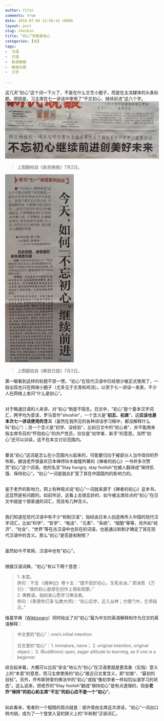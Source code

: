 ```yaml
---
author: YiYin
comments: true
date: 2016-07-04 12:58:42 +0800
layout: post
slug: shoshin
title: “初心”究竟是啥心
categories: [读]
tags:
-  汉语
-  日语
-  新民晚报
-  解放日报
-  汉字

---
```


<div class="readreview">
这几天“初心”这个词一下火了，不是在什么文艺小圈子，而是在主流媒体的头条标题。原因是，习主席在七一讲话中使用了“不忘初心、继续前进”这八个字。
</div>

<img src="/public/images/newspaper/chuxin1.jpg" alt="">
<blockquote>上图翻拍自《新民晚报》7月2日。</blockquote>

<img src="/public/images/newspaper/chuxin2.jpg" alt="">
<blockquote>上图翻拍自《解放日报》7月2日。</blockquote>

<div class="readreview">
第一眼看到这样的标题不禁一愣。“初心”在现代汉语中已经很少被正式使用了，一般出现也只在网络小圈子（尤多见于文青和鸡汤）。以至于七一讲话一发表，不少人在网络上发问“什么是初心”。<br><br>

对于略通日语的人来讲，对“初心”倒是不陌生。日文中，“初心”是个基本汉字词汇，两字均为音读，罗马音作“shoshin”，一个含义是“<b>初志、初衷</b>”，这<b>应该也是本次七一讲话使用的含义</b>（虽然在我所见的各种讲话学习稿中，都没解释什么叫“初心”）；另一个含义是“初学、没经验”，比如日文中的“初心者”，并不能用来指主席号召的“怀抱初心”的共产党员，仅仅是“初学者、新手”的意思。当然“初心”还可以训读，这不在本文讨论范围内。<br><br>

要说“初心”这词是怎么在小范围内火起来的，可能要归功于被部分人当作信仰的乔布斯。据说老乔很喜欢日本禅师铃木俊隆所著的《禅者的初心》一书并多次赞赏“初心”这个词语。他的名言“Stay hungry, stay foolish”也被人翻译成“保持饥饿、保持初心”。“初心”一词是就此扩宽了其在中国国内的影响力的。<br><br>

鉴于老乔的影响力，网上有种观点说“初心”一词就来源于《禅者的初心》这本书。这显然是有问题的。如前所述，这看上去很玄妙的、如今被主席钦点的“初心”在日文中就是个很普通的词汇，而且有几种含义。<br><br>

我们知道在现代汉语中有不少“和制汉语”，指经由日本人创造再传入中国的现代汉字词汇，比如“科学”、“哲学”、“电话”、“元素”、“系统”、“细胞”等等，另外如“经济”、“社会”、“世界”等在古汉语中也存在的词语，也是通过和制才确定了其在现代汉语中的含义。那么“初心”是否是和制呢？<br><br>

虽然如今不常用，汉语中也有“初心”。<br><br>

根据汉语词典，“初心”有以下两个意思：

<blockquote>
	1. 本意。<br>
	例句：干宝 《搜神记》卷十五：“既不契於初心，生死永诀。” 郭沫若 《万引》：“我的初心是想在创作上得些观摩。”<br>
	2. 佛教语。指初发心愿学习佛法者。<br>
	例句：《景德传灯录·弘教大师》：“初心后学，近入丛林；方便门中，乞师指示。”
</blockquote>

维基字典（<a href="https://en.wiktionary.org/wiki/初心">Wiktionary</a>）同时给出了对“初心”最为中文的英语解释和作为日文的英语解释：

<blockquote>
	中文里的“初心”：one’s initial intention <br><br>
	日文里的“初心”：1. immature, naive； 2. original intention, original object； 3. (Buddhism) open, eager attitude to learning, as if one is a beginner
</blockquote>

综合起来看，大概可以比较“安全"地认为“初心”在汉语里就是更具象（实指）意义上的“本意”的意思，而习主席使用的“初心”接近日文里含义，即“初衷”、“最初的目标”。另外，乔布斯钟爱的佛法中的“初心”或指“像初学者一样如饥似渴学习的状态”。这么说来，把老乔的“Stay foolish”翻成“保持初心”是有点道理的，但是<b>老乔“保持”的初心和主席“不忘”的初心应不是一个“初心”</b>。<br><br>

如此看来，笔者的一个粗糙的观点就是：或许借由主席这次讲话，“初心”一词出口转内销，成为了一个登堂入室的狭义上的“半和制”汉语词汇。
</div>
